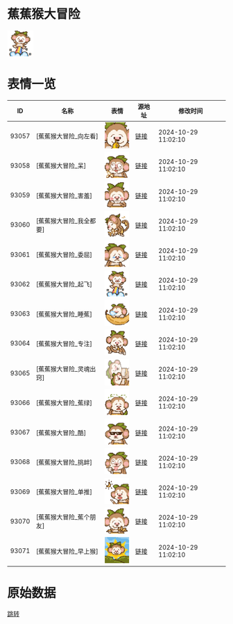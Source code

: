 # 蕉蕉猴大冒险

<img src="./cover.png" height="60" alt="cover" />

# 表情一览

|ID|名称|表情|源地址|修改时间|
|----|----|----|----|----|
|93057|[蕉蕉猴大冒险_向左看]|<img src="./pic/093057_%5B蕉蕉猴大冒险_向左看%5D.png" height="60" alt="向左看"/>|[链接](https://i0.hdslb.com/bfs/garb/bdce56def98ada56a1ddb664b88e858f69b3c919.png)|2024-10-29 11:02:10|
|93058|[蕉蕉猴大冒险_呆]|<img src="./pic/093058_%5B蕉蕉猴大冒险_呆%5D.png" height="60" alt="呆"/>|[链接](https://i0.hdslb.com/bfs/garb/5a438fafcefdb0dce326acab19c1f1a0a6daa2ec.png)|2024-10-29 11:02:10|
|93059|[蕉蕉猴大冒险_害羞]|<img src="./pic/093059_%5B蕉蕉猴大冒险_害羞%5D.png" height="60" alt="害羞"/>|[链接](https://i0.hdslb.com/bfs/garb/e3017be3360c87471888ff005a9a739c8becf3d3.png)|2024-10-29 11:02:10|
|93060|[蕉蕉猴大冒险_我全都要]|<img src="./pic/093060_%5B蕉蕉猴大冒险_我全都要%5D.png" height="60" alt="我全都要"/>|[链接](https://i0.hdslb.com/bfs/garb/9712a9bbde09b9f95cc09dde4ed8fd24b15f5e66.png)|2024-10-29 11:02:10|
|93061|[蕉蕉猴大冒险_委屈]|<img src="./pic/093061_%5B蕉蕉猴大冒险_委屈%5D.png" height="60" alt="委屈"/>|[链接](https://i0.hdslb.com/bfs/garb/729e0869255b60e7011a73bbcc17881e39da358b.png)|2024-10-29 11:02:10|
|93062|[蕉蕉猴大冒险_起飞]|<img src="./pic/093062_%5B蕉蕉猴大冒险_起飞%5D.png" height="60" alt="起飞"/>|[链接](https://i0.hdslb.com/bfs/garb/0acb4769bc18f5c3936da24a36933ee61e3c5274.png)|2024-10-29 11:02:10|
|93063|[蕉蕉猴大冒险_睡蕉]|<img src="./pic/093063_%5B蕉蕉猴大冒险_睡蕉%5D.png" height="60" alt="睡蕉"/>|[链接](https://i0.hdslb.com/bfs/garb/833ebecd63e0af40fa0a46bff315160d9b4eb545.png)|2024-10-29 11:02:10|
|93064|[蕉蕉猴大冒险_专注]|<img src="./pic/093064_%5B蕉蕉猴大冒险_专注%5D.png" height="60" alt="专注"/>|[链接](https://i0.hdslb.com/bfs/garb/a5d8e72cd2a2bd46015a0a67776daab813b24356.png)|2024-10-29 11:02:10|
|93065|[蕉蕉猴大冒险_灵魂出窍]|<img src="./pic/093065_%5B蕉蕉猴大冒险_灵魂出窍%5D.png" height="60" alt="灵魂出窍"/>|[链接](https://i0.hdslb.com/bfs/garb/de4a0029f8faf8505461bd3baf12118b452f8a39.png)|2024-10-29 11:02:10|
|93066|[蕉蕉猴大冒险_蕉绿]|<img src="./pic/093066_%5B蕉蕉猴大冒险_蕉绿%5D.png" height="60" alt="蕉绿"/>|[链接](https://i0.hdslb.com/bfs/garb/6adcbfaeb4b2395c8728a8f80b700c1fc7475270.png)|2024-10-29 11:02:10|
|93067|[蕉蕉猴大冒险_酷]|<img src="./pic/093067_%5B蕉蕉猴大冒险_酷%5D.png" height="60" alt="酷"/>|[链接](https://i0.hdslb.com/bfs/garb/bd82d91896ebfb8158d71d13d6dc005cf7c255ca.png)|2024-10-29 11:02:10|
|93068|[蕉蕉猴大冒险_挑衅]|<img src="./pic/093068_%5B蕉蕉猴大冒险_挑衅%5D.png" height="60" alt="挑衅"/>|[链接](https://i0.hdslb.com/bfs/garb/c0ae788f9e56ea73e0a7cd1bb36709ae58712a0b.png)|2024-10-29 11:02:10|
|93069|[蕉蕉猴大冒险_单推]|<img src="./pic/093069_%5B蕉蕉猴大冒险_单推%5D.png" height="60" alt="单推"/>|[链接](https://i0.hdslb.com/bfs/garb/1be8de9584f43febba4a9d0d9be0635e92e71809.png)|2024-10-29 11:02:10|
|93070|[蕉蕉猴大冒险_蕉个朋友]|<img src="./pic/093070_%5B蕉蕉猴大冒险_蕉个朋友%5D.png" height="60" alt="蕉个朋友"/>|[链接](https://i0.hdslb.com/bfs/garb/54a8a891606b0951a035884287e75a3fa117e57d.png)|2024-10-29 11:02:10|
|93071|[蕉蕉猴大冒险_早上猴]|<img src="./pic/093071_%5B蕉蕉猴大冒险_早上猴%5D.png" height="60" alt="早上猴"/>|[链接](https://i0.hdslb.com/bfs/garb/31b3d73a3986cb07b8cfb55c686c6af8d21f5791.png)|2024-10-29 11:02:10|

# 原始数据

[跳转](./raw.json)

